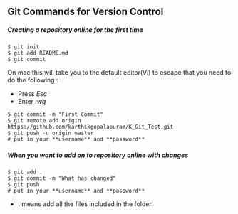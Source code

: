 ## Git Commands for Version Control

##### Creating a repository online for the <b>first time</b>
```
$ git init
$ git add README.md
$ git commit
```
On mac this will take you to the default editor(Vi) to escape that you need to do the following : 
+ Press *Esc*
+ Enter *:wq*
```
$ git commit -m "First Commit"
$ git remote add origin https://github.com/karthikgopalapuram/K_Git_Test.git
$ git push -u origin master
# put in your **username** and **password**
```

##### When you want to add on to repository online with changes
```
$ git add .
$ git commit -m "What has changed"
$ git push
# put in your **username** and **password**
```

* . means add all the files included in the folder.